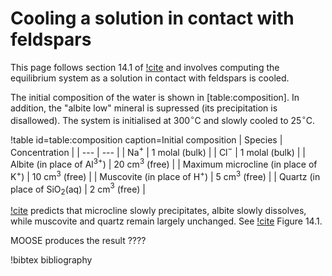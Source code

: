 # Cooling a solution in contact with feldspars

This page follows section 14.1 of [!cite](bethke_2007) and involves computing the equilibrium system as a solution in contact with feldspars is cooled.

The initial composition of the water is shown in [table:composition].  In addition, the "albite low" mineral is supressed (its precipitation is disallowed).  The system is initialised at 300$^{\circ}$C and slowly cooled to 25$^{\circ}$C.

!table id=table:composition caption=Initial composition
| Species | Concentration |
| --- | --- |
| Na$^{+}$ | 1 molal (bulk) |
| Cl$^{-}$ | 1 molal (bulk) |
| Albite (in place of Al$^{3+}$) | 20 cm$^{3}$ (free) |
| Maximum microcline (in place of K$^{+}$) | 10 cm$^{3}$ (free) |
| Muscovite (in place of H$^{+}$) | 5 cm$^{3}$ (free) |
| Quartz (in place of SiO$_{2}$(aq) | 2 cm$^{3}$ (free) |


[!cite](bethke_2007) predicts that microcline slowly precipitates, albite slowly dissolves, while muscovite and quartz remain largely unchanged.  See [!cite](bethke_2007) Figure 14.1.

MOOSE produces the result ????

!bibtex bibliography